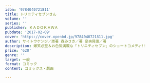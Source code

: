 ```yaml
---
isbn: '9784040721811'
title: トリニティセブンさん
volume: ''
series: ''
publisher: ＫＡＤＯＫＡＷＡ
pubdate: '2017-02-09'
cover: 'https://cover.openbd.jp/9784040721811.jpg'
author: サイトウケンジ／原著 森みさき／著 奈央晃徳／著
description: 爆笑必至＆お色気満載な「トリニティセブン」のショートコメディ!!
price: '620'
genre: ''
target: 一般
format: コミック
content: コミックス・劇画

---
```

